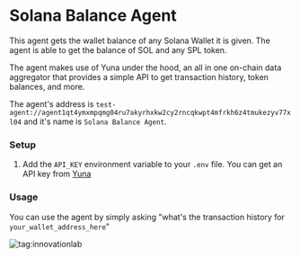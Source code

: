 # Solana Balance Agent

This agent gets the wallet balance of any Solana Wallet it is given. The agent is able to get the balance of SOL and any SPL token.

The agent makes use of Yuna under the hood, an all in one on-chain data aggregator that provides a simple API to get transaction history, token balances, and more.

The agent's address is `test-agent://agent1qt4ymxmpqmg04ru7akyrhxkw2cy2rncqkwpt4mfrkh6z4tmukezyv77xl04` and it's name is `Solana Balance Agent`.

### Setup

1. Add the `API_KEY` environment variable to your `.env` file. You can get an API key from [Yuna](https://yunaapi.com)

### Usage

You can use the agent by simply asking "what's the transaction history for `your_wallet_address_here`"

![tag:innovationlab](https://img.shields.io/badge/innovationlab-3D8BD3)
